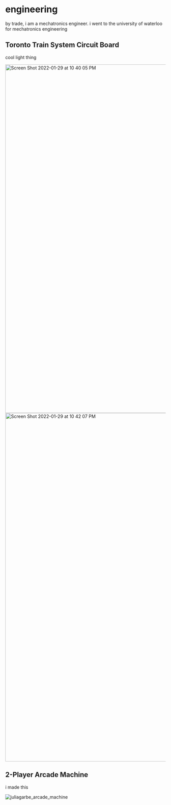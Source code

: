 engineering
=====
by trade, i am a mechatronics engineer. i went to the university of waterloo for mechatronics engineering

Toronto Train System Circuit Board
------
cool light thing

<img width="1093" alt="Screen Shot 2022-01-29 at 10 40 05 PM" src="https://user-images.githubusercontent.com/49330502/151730903-6c7df5f5-e12e-4293-9956-24456e2b9756.png">
<img width="1093" alt="Screen Shot 2022-01-29 at 10 42 07 PM" src="https://user-images.githubusercontent.com/49330502/151731267-d5086a5f-1208-4c3c-93a3-19dc890ec328.png">

2-Player Arcade Machine
------
i made this

![juliagarbe_arcade_machine](https://user-images.githubusercontent.com/49330502/151733670-e1b4e8c8-ceb8-4762-98e5-6241229c3f04.jpg)
